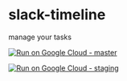 # slack-timeline
manage your tasks

[![Run on Google Cloud - master](https://storage.googleapis.com/cloudrun/button.svg)](https://console.cloud.google.com/cloudshell/editor?shellonly=true&cloudshell_image=gcr.io/cloudrun/button&cloudshell_git_repo=https://github.com/mura123yasu/slack-timeline.git)

[![Run on Google Cloud - staging](https://storage.googleapis.com/cloudrun/button.svg)](https://console.cloud.google.com/cloudshell/editor?shellonly=true&cloudshell_image=gcr.io/cloudrun/button&cloudshell_git_repo=https://github.com/mura123yasu/slack-timeline.git&cloudshell_git_branch=staging)
